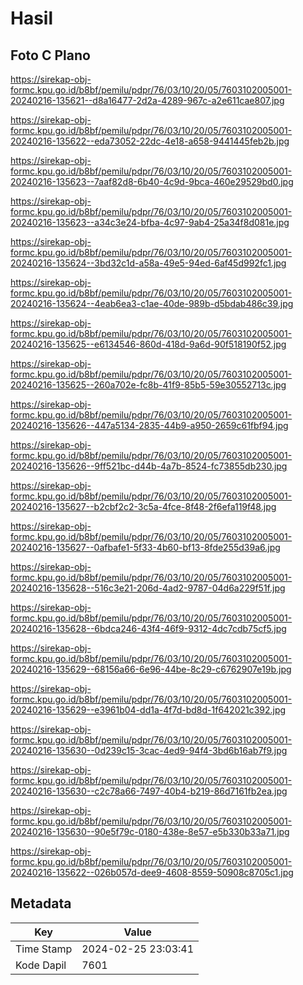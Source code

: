 # Hasil

## Foto C Plano

https://sirekap-obj-formc.kpu.go.id/b8bf/pemilu/pdpr/76/03/10/20/05/7603102005001-20240216-135621--d8a16477-2d2a-4289-967c-a2e611cae807.jpg

https://sirekap-obj-formc.kpu.go.id/b8bf/pemilu/pdpr/76/03/10/20/05/7603102005001-20240216-135622--eda73052-22dc-4e18-a658-9441445feb2b.jpg

https://sirekap-obj-formc.kpu.go.id/b8bf/pemilu/pdpr/76/03/10/20/05/7603102005001-20240216-135623--7aaf82d8-6b40-4c9d-9bca-460e29529bd0.jpg

https://sirekap-obj-formc.kpu.go.id/b8bf/pemilu/pdpr/76/03/10/20/05/7603102005001-20240216-135623--a34c3e24-bfba-4c97-9ab4-25a34f8d081e.jpg

https://sirekap-obj-formc.kpu.go.id/b8bf/pemilu/pdpr/76/03/10/20/05/7603102005001-20240216-135624--3bd32c1d-a58a-49e5-94ed-6af45d992fc1.jpg

https://sirekap-obj-formc.kpu.go.id/b8bf/pemilu/pdpr/76/03/10/20/05/7603102005001-20240216-135624--4eab6ea3-c1ae-40de-989b-d5bdab486c39.jpg

https://sirekap-obj-formc.kpu.go.id/b8bf/pemilu/pdpr/76/03/10/20/05/7603102005001-20240216-135625--e6134546-860d-418d-9a6d-90f518190f52.jpg

https://sirekap-obj-formc.kpu.go.id/b8bf/pemilu/pdpr/76/03/10/20/05/7603102005001-20240216-135625--260a702e-fc8b-41f9-85b5-59e30552713c.jpg

https://sirekap-obj-formc.kpu.go.id/b8bf/pemilu/pdpr/76/03/10/20/05/7603102005001-20240216-135626--447a5134-2835-44b9-a950-2659c61fbf94.jpg

https://sirekap-obj-formc.kpu.go.id/b8bf/pemilu/pdpr/76/03/10/20/05/7603102005001-20240216-135626--9ff521bc-d44b-4a7b-8524-fc73855db230.jpg

https://sirekap-obj-formc.kpu.go.id/b8bf/pemilu/pdpr/76/03/10/20/05/7603102005001-20240216-135627--b2cbf2c2-3c5a-4fce-8f48-2f6efa119f48.jpg

https://sirekap-obj-formc.kpu.go.id/b8bf/pemilu/pdpr/76/03/10/20/05/7603102005001-20240216-135627--0afbafe1-5f33-4b60-bf13-8fde255d39a6.jpg

https://sirekap-obj-formc.kpu.go.id/b8bf/pemilu/pdpr/76/03/10/20/05/7603102005001-20240216-135628--516c3e21-206d-4ad2-9787-04d6a229f51f.jpg

https://sirekap-obj-formc.kpu.go.id/b8bf/pemilu/pdpr/76/03/10/20/05/7603102005001-20240216-135628--6bdca246-43f4-46f9-9312-4dc7cdb75cf5.jpg

https://sirekap-obj-formc.kpu.go.id/b8bf/pemilu/pdpr/76/03/10/20/05/7603102005001-20240216-135629--68156a66-6e96-44be-8c29-c6762907e19b.jpg

https://sirekap-obj-formc.kpu.go.id/b8bf/pemilu/pdpr/76/03/10/20/05/7603102005001-20240216-135629--e3961b04-dd1a-4f7d-bd8d-1f642021c392.jpg

https://sirekap-obj-formc.kpu.go.id/b8bf/pemilu/pdpr/76/03/10/20/05/7603102005001-20240216-135630--0d239c15-3cac-4ed9-94f4-3bd6b16ab7f9.jpg

https://sirekap-obj-formc.kpu.go.id/b8bf/pemilu/pdpr/76/03/10/20/05/7603102005001-20240216-135630--c2c78a66-7497-40b4-b219-86d7161fb2ea.jpg

https://sirekap-obj-formc.kpu.go.id/b8bf/pemilu/pdpr/76/03/10/20/05/7603102005001-20240216-135630--90e5f79c-0180-438e-8e57-e5b330b33a71.jpg

https://sirekap-obj-formc.kpu.go.id/b8bf/pemilu/pdpr/76/03/10/20/05/7603102005001-20240216-135622--026b057d-dee9-4608-8559-50908c8705c1.jpg


## Metadata

| Key        | Value               |
| ---------- | ------------------- |
| Time Stamp | 2024-02-25 23:03:41 |
| Kode Dapil | 7601                |



